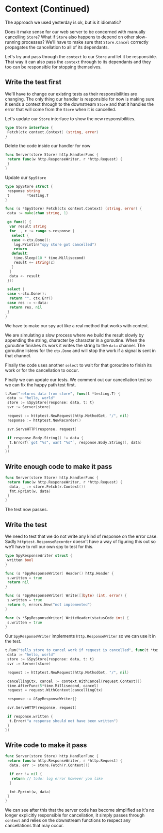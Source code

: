 # Context (Continued)

The approach we used yesterday is ok, but is it idiomatic?

Does it make sense for our web server to be concerned with manually cancelling `Store`? What if `Store` also happens to depend on other slow-running processes? We'll have to make sure that `Store.Cancel` correctly propagates the cancellation to all of its dependants.

Let's try and pass through the `context` to our `Store` and let it be responsible. That way it can also pass the `context` through to its dependants and they too can be responsible for stopping themselves.

## Write the test first

We'll have to change our existing tests as their responsibilities are changing. The only thing our handler is responsible for now is making sure it sends a context through to the downstream `Store` and that it handles the error that will come from the `Store` when it is cancelled.

Let's update our `Store` interface to show the new responsibilities.

```go
type Store interface {
 Fetch(ctx context.Context) (string, error)
}
```

Delete the code inside our handler for now

```go
func Server(store Store) http.HandlerFunc {
 return func(w http.ResponseWriter, r *http.Request) {
 }
}
```

Update our `SpyStore`

```go
type SpyStore struct {
 response string
 t        *testing.T
}

func (s *SpyStore) Fetch(ctx context.Context) (string, error) {
 data := make(chan string, 1)

 go func() {
  var result string
  for _, c := range s.response {
   select {
   case <-ctx.Done():
    log.Println("spy store got cancelled")
    return
   default:
    time.Sleep(10 * time.Millisecond)
    result += string(c)
   }
  }
  data <- result
 }()

 select {
 case <-ctx.Done():
  return "", ctx.Err()
 case res := <-data:
  return res, nil
 }
}
```

We have to make our spy act like a real method that works with context.

We are simulating a slow process where we build the result slowly by appending the string, character by character in a goroutine. When the goroutine finishes its work it writes the string to the `data` channel. The goroutine listens for the `ctx.Done` and will stop the work if a signal is sent in that channel.

Finally the code uses another `select` to wait for that goroutine to finish its work or for the cancellation to occur.

Finally we can update our tests. We comment out our cancellation test so we can fix the happy path test first.

```go
t.Run("returns data from store", func(t *testing.T) {
 data := "hello, world"
 store := &SpyStore{response: data, t: t}
 svr := Server(store)

 request := httptest.NewRequest(http.MethodGet, "/", nil)
 response := httptest.NewRecorder()

 svr.ServeHTTP(response, request)

 if response.Body.String() != data {
  t.Errorf(`got "%s", want "%s"`, response.Body.String(), data)
 }
})
```

## Write enough code to make it pass

```go
func Server(store Store) http.HandlerFunc {
 return func(w http.ResponseWriter, r *http.Request) {
  data, _ := store.Fetch(r.Context())
  fmt.Fprint(w, data)
 }
}
```

The test now passes.

## Write the test

We need to test that we do not write any kind of response on the error case. Sadly `httptest.ResponseRecorder` doesn't have a way of figuring this out so we'll have to roll our own spy to test for this.

```go
type SpyResponseWriter struct {
 written bool
}

func (s *SpyResponseWriter) Header() http.Header {
 s.written = true
 return nil
}

func (s *SpyResponseWriter) Write([]byte) (int, error) {
 s.written = true
 return 0, errors.New("not implemented")
}

func (s *SpyResponseWriter) WriteHeader(statusCode int) {
 s.written = true
}
```

Our `SpyResponseWriter` implements `http.ResponseWriter` so we can use it in the test.

```go
t.Run("tells store to cancel work if request is cancelled", func(t *testing.T) {
 data := "hello, world"
 store := &SpyStore{response: data, t: t}
 svr := Server(store)

 request := httptest.NewRequest(http.MethodGet, "/", nil)

 cancellingCtx, cancel := context.WithCancel(request.Context())
 time.AfterFunc(5*time.Millisecond, cancel)
 request = request.WithContext(cancellingCtx)

 response := &SpyResponseWriter{}

 svr.ServeHTTP(response, request)

 if response.written {
  t.Error("a response should not have been written")
 }
})
```

## Write code to make it pass

```go
func Server(store Store) http.HandlerFunc {
 return func(w http.ResponseWriter, r *http.Request) {
  data, err := store.Fetch(r.Context())

  if err != nil {
   return // todo: log error however you like
  }

  fmt.Fprint(w, data)
 }
}
```

We can see after this that the server code has become simplified as it's no longer explicitly responsible for cancellation, it simply passes through `context` and relies on the downstream functions to respect any cancellations that may occur.
